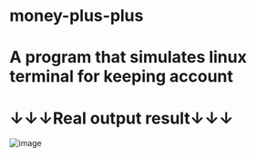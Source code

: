 # money-plus-plus
# A program that simulates linux terminal for keeping account

# ↓↓↓Real output result↓↓↓ 
![image](https://user-images.githubusercontent.com/87600155/161650043-03e2e6be-1c5a-4734-a245-67b2c89cd965.png)
